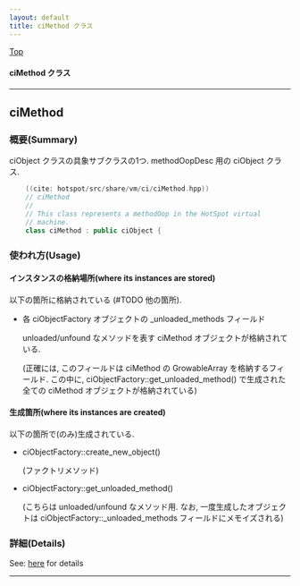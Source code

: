 ```yaml
---
layout: default
title: ciMethod クラス 
---
```

[Top](../index.html)

#### ciMethod クラス 



---
## <a name="noYa4w3Yr4" id="noYa4w3Yr4">ciMethod</a>

### 概要(Summary)
ciObject クラスの具象サブクラスの1つ. methodOopDesc 用の ciObject クラス.


```cpp
    ((cite: hotspot/src/share/vm/ci/ciMethod.hpp))
    // ciMethod
    //
    // This class represents a methodOop in the HotSpot virtual
    // machine.
    class ciMethod : public ciObject {
```

### 使われ方(Usage)
#### インスタンスの格納場所(where its instances are stored)
以下の箇所に格納されている (#TODO 他の箇所).

* 各 ciObjectFactory オブジェクトの _unloaded_methods フィールド
  
  unloaded/unfound なメソッドを表す ciMethod オブジェクトが格納されている.
  
  (正確には, このフィールドは ciMethod の GrowableArray を格納するフィールド.
  この中に, ciObjectFactory::get_unloaded_method() で生成された全ての ciMethod オブジェクトが格納されている)

#### 生成箇所(where its instances are created)
以下の箇所で(のみ)生成されている.

* ciObjectFactory::create_new_object()
  
  (ファクトリメソッド)

* ciObjectFactory::get_unloaded_method()

  (こちらは unloaded/unfound なメソッド用.
  なお, 一度生成したオブジェクトは ciObjectFactory::_unloaded_methods フィールドにメモイズされる)




### 詳細(Details)
See: [here](../doxygen/classciMethod.html) for details

---
